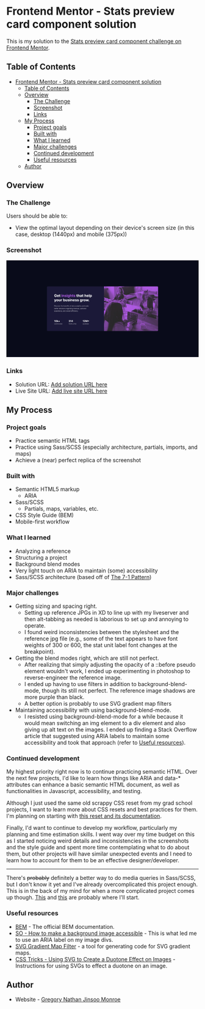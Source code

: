 # Frontend Mentor - Stats preview card component solution

This is my solution to the [Stats preview card component challenge on Frontend Mentor](https://www.frontendmentor.io/challenges/stats-preview-card-component-8JqbgoU62).

## Table of Contents

- [Frontend Mentor - Stats preview card component solution](#frontend-mentor---stats-preview-card-component-solution)
  - [Table of Contents](#table-of-contents)
  - [Overview](#overview)
    - [The Challenge](#the-challenge)
    - [Screenshot](#screenshot)
    - [Links](#links)
  - [My Process](#my-process)
    - [Project goals](#project-goals)
    - [Built with](#built-with)
    - [What I learned](#what-i-learned)
    - [Major challenges](#major-challenges)
    - [Continued development](#continued-development)
    - [Useful resources](#useful-resources)
  - [Author](#author)

## Overview

### The Challenge

Users should be able to:

- View the optimal layout depending on their device's screen size (in this case, desktop (1440px) and mobile (375px))

### Screenshot

![Screenshot](design/desktop-screenshot.png)

### Links

- Solution URL: [Add solution URL here](https://your-solution-url.com)
- Live Site URL: [Add live site URL here](https://your-live-site-url.com)

## My Process

### Project goals

- Practice semantic HTML tags
- Practice using Sass/SCSS (especially architecture, partials, imports, and maps)
- Achieve a (near) perfect replica of the screenshot

### Built with

- Semantic HTML5 markup
  - ARIA
- Sass/SCSS
  - Partials, maps, variables, etc.
- CSS Style Guide (BEM)
- Mobile-first workflow

### What I learned

- Analyzing a reference
- Structuring a project
- Background blend modes
- Very light touch on ARIA to maintain (some) accessibility
- Sass/SCSS architecture (based off of [The 7-1 Pattern](https://sass-guidelin.es/#the-7-1-pattern))

### Major challenges

- Getting sizing and spacing right.
  - Setting up reference JPGs in XD to line up with my liveserver and then alt-tabbing as needed is laborious to set up and annoying to operate.
  - I found weird inconsistencies between the stylesheet and the reference jpg file (e.g., some of the text appears to have font weights of 300 or 600, the stat unit label font changes at the breakpoint).
- Getting the blend modes right, which are still not perfect.
  - After realizing that simply adjusting the opacity of a ::before pseudo element wouldn't work, I ended up experimenting in photoshop to reverse-engineer the reference image.
  - I ended up having to use filters in addition to background-blend-mode, though its still not perfect. The reference image shadows are more purple than black.
  - A better option is probably to use SVG gradient map filters
- Maintaining accessibility with using background-blend-mode.
  - I resisted using background-blend-mode for a while because it would mean switching an img element to a div element and also giving up alt text on the images. I ended up finding a Stack Overflow article that suggested using ARIA labels to maintain some accessibility and took that approach (refer to [Useful resources](#useful-resources)).

### Continued development

My highest priority right now is to continue practicing semantic HTML. Over the next few projects, I'd like to learn how things like ARIA and data-* attributes can enhance a basic semantic HTML document, as well as functionalities in Javascript, accessibility, and testing.

Although I just used the same old scrappy CSS reset from my grad school projects, I want to learn more about CSS resets and best practices for them. I'm planning on starting with [this reset and its documentation](https://piccalil.li/blog/a-modern-css-reset/).

Finally, I'd want to continue to develop my workflow, particularly my planning and time estimation skills. I went way over my time budget on this as I started noticing weird details and inconsistencies in the screenshots and the style guide and spent more time contemplating what to do about them, but other projects will have similar unexpected events and I need to learn how to account for them to be an effective designer/developer.

----------

There's ~~~~probably~~~~ definitely a better way to do media queries in Sass/SCSS, but I don't know it yet and I've already overcomplicated this project enough. This is in the back of my mind for when a more complicated project comes up though. [This](https://css-tricks.com/approaches-media-queries-sass/) and [this](https://www.sitepoint.com/managing-responsive-breakpoints-sass/) are probably where I'll start.

### Useful resources

- [BEM](http://getbem.com/introduction/) - The official BEM documentation.
- [SO - How to make a background image accessible](https://stackoverflow.com/questions/41942992/how-to-make-background-image-accessible/48916304) - This is what led me to use an ARIA label on my image divs.
- [SVG Gradient Map Filter](https://yoksel.github.io/svg-gradient-map/#/) - a tool for generating code for SVG gradient maps.
- [CSS Tricks - Using SVG to Create a Duotone Effect on Images](https://css-tricks.com/using-svg-to-create-a-duotone-image-effect/) - Instructions for using SVGs to effect a duotone on an image.

## Author

- Website - [Gregory Nathan Jinsoo Monroe](https://www.jinsoo.co)
